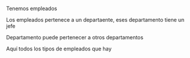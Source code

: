 Tenemos empleados

Los empleados pertenece a un departaente, eses departamento tiene un jefe


Departamento puede pertenecer a otros departamentos


Aquí todos los tipos de empleados que hay